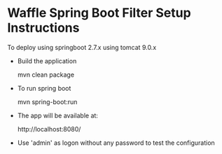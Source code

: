 Waffle Spring Boot Filter Setup Instructions
============================================

To deploy using springboot 2.7.x using tomcat 9.0.x

- Build the application

    mvn clean package

- To run spring boot

    mvn spring-boot:run

- The app will be available at:

    http://localhost:8080/

- Use 'admin' as logon without any password to test the configuration

